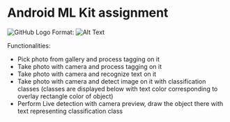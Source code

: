 # Android ML Kit assignment 
![GitHub Logo](/images/logo.png)
Format: ![Alt Text](url)

Functionalities:
  - Pick photo from gallery and process tagging on it
  - Take photo with camera and process tagging on it
  - Take photo with camera and recognize text on it
  - Take photo with camera and detect image on it with classification classes (classes are displayed below with text color corresponding to overlay rectangle color of object)
  - Perform Live detection with camera preview, draw the object there with text representing classification class
